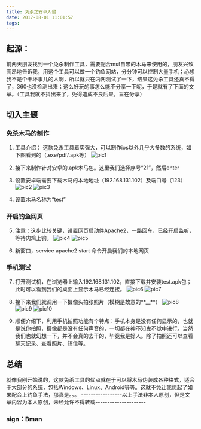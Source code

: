 ```yaml
---
title: 免杀之安卓入侵
date: 2017-08-01 11:01:57
tags:
---
```

## 起源：
前两天朋友找到一个免杀制作工具，需要配合msf自带的木马来使用的，朋友兴致高昂地告诉我，用这个工具可以做一个钓鱼网站，分分钟可以控制大量手机；心想我不是个干坏事儿的人啊，所以就只在内网测试了一下，结果这免杀工具还真不得了，360也没检测出来；这么好玩的事怎么能不分享一下呢，于是就有了下面的文章。（工具我就不抖出来了，免得造成不良后果，旨在分享）
## 切入主题
### 免杀木马的制作
1. 工具介绍：
这款免杀工具着实强大，可以制作ios以外几乎大多数的系统，如下图看到的（.exe/pdf/.apk等）
![pic1](/upload_image/1.jpg)

2. 接下来制作针对安卓的.apk木马包。这里我们选择序号“21”，然后enter

3. 设置安卓端需要下载木马的本地地址（192.168.131.102）及端口号（123）
![pic2](/upload_image/2-1.jpg)
![pic3](/upload_image/2-2.jpg)

4. 设置木马名称为“test”

### 开启钓鱼网页
5. 注意：这步比较关键，设置网页启动件Apache2，一路回车，已经开启监听，等待肉鸡上钩。
![pic4](/upload_image/5.jpg)
![pic5](/upload_image/5-2.jpg)

6. 新窗口，service apache2 start 命令开启我们的本地网页

### 手机测试
7. 打开测试机，在浏览器上输入192.168.131.102，直接下载并安装test.apk包；此时可以看到我们的桌面上显示木马已经连接。
![pic6](/upload_image/mobile2.jpg)
![pic7](/upload_image/6.jpg)

8. 接下来我们就调用一下摄像头拍张照片（模糊是故意的**__**）
![pic8](/upload_image/mobile1.jpg)
![pic9](/upload_image/7-1.jpg)
![pic10](/upload_image/7.jpg)

9. 顺便介绍下，利用手机拍照功能有个特点：手机本身是没有任何显示的，也就是说你拍照，摄像都是没有任何声音的，一切都在神不知鬼不觉中进行。当然我们也就幻想一下，并不会真的去干的，毕竟我是好人。除了拍照还可以查看聊天记录、查看照片、短信等。

## 总结
就像我刚开始说的，这款免杀工具的优点就在于可以将木马伪装成各种格式，适合于大部分的系统，包括Windows、Linux、Android等等。这就不免让我想起了如果配合上钓鱼手法，那真是。。。
-----------------以上手法非本人原创，但是文章内容为本人原创，未经允许不得转载---------------------
### sign：Bman